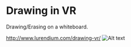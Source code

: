 # Drawing in VR
Drawing/Erasing on a whiteboard.


http://www.lurendium.com/drawing-vr/
![Alt text](/PaintingPreview.gif?raw=true "Preview")
